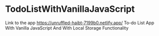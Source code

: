# TodoListWithVanillaJavaScript
Link to the app https://unruffled-haibt-7199b0.netlify.app/
To-do List App With Vanilla JavaScript And With Local Storage Functionality  
